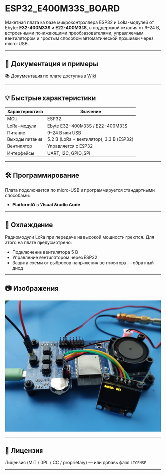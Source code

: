 # ESP32_E400M33S_BOARD

Макетная плата на базе микроконтроллера ESP32 и LoRa-модулей от Ebyte: **E32-400M33S** и **E22-400M33S**, с поддержкой питания от 9–24 В, встроенными понижающими преобразователями, управляемым вентилятором и простым способом автоматической прошивки через micro-USB.

---

## 🔗 Документация и примеры

📚 Документация по плате доступна в [Wiki](https://github.com/Ale-maker325/ESP32_E400M33S_BOARD/wiki)


---

## 💡 Быстрые характеристики

| Характеристика | Значение |
|----------------|----------|
| MCU            | ESP32|
| LoRa-модули    | Ebyte E32-400M33S / E22-400M33S |
| Питание        | 9–24 В или USB |
| Выходы питания | 5.2 В (LoRa + вентилятор), 3.3 В (ESP32) |
| Вентилятор     | Управляется с ESP32 |
| Интерфейсы     | UART, I2C, GPIO, SPI |

---

## 🛠 Программирование

Плата подключается по micro-USB и программируется стандартными способами:
- **PlatformIO** в **Visual Studio Code**

---

## 🧊 Охлаждение

Радиомодули LoRa при передаче на высокой мощности греются. Для этого на плате предусмотрено:
- Подключение вентилятора 5 В
- Управление вентилятором через ESP32
- Защита схемы от выбросов напряжения вентилятора — обратный диод

---

## 📷 Изображения

<img src="https://raw.githubusercontent.com/Ale-maker325/ESP32_E400M33S_BOARD/master/image/1752511780562.jpg" width="900"/>

---

## 📃 Лицензия

Лицензия (MIT / GPL / CC / proprietary) — или добавь файл `LICENSE`

---



